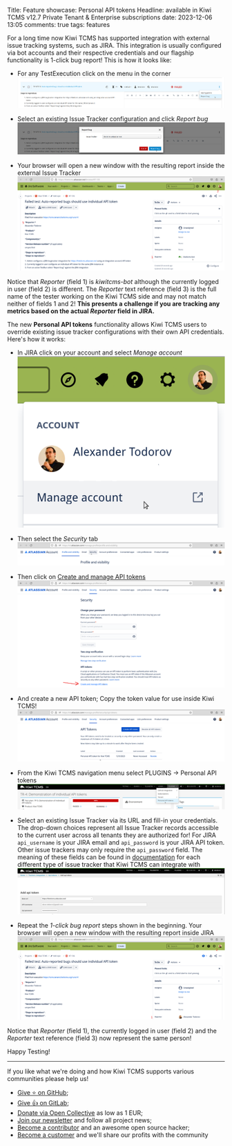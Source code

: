 Title: Feature showcase: Personal API tokens
Headline: available in Kiwi TCMS v12.7 Private Tenant & Enterprise subscriptions
date: 2023-12-06 13:05
comments: true
tags: features

For a long time now Kiwi TCMS has supported integration with external issue tracking systems,
such as JIRA. This integration is usually configured via bot accounts and their respective
credentials and our flagship functionality is 1-click bug report! This is how it looks like:

* For any TestExecution click on the menu in the corner
!["Corner menu for TestExecution"](/images/features/personal-api-tokens/step_001.png "Corner menu for TestExecution")


* Select an existing Issue Tracker configuration and click *Report bug*
!["1-click bug report button"](/images/features/personal-api-tokens/step_002.png "1-click bug report button")


* Your browser will open a new window with the resulting report inside the external Issue Tracker
!["Newly JIRA issue from a bot account"](/images/features/personal-api-tokens/step_003.png "Newly JIRA issue from a bot account")


Notice that *Reporter* (field 1) is *kiwitcms-bot* although the currently logged in user (field 2) is
different. The *Reporter* text reference (field 3) is the full name of the tester working on the Kiwi TCMS side
and may not match neither of fields 1 and 2! **This presents a challenge if you are tracking any metrics
based on the actual *Reporter* field in JIRA.**

The new **Personal API tokens** functionality allows Kiwi TCMS users to override existing
issue tracker configurations with their own API credentials. Here's how it works:



* In JIRA click on your account and select *Manage account*
!["Manage account menu in JIRA"](/images/features/personal-api-tokens/step_004.png "Manage account menu in JIRA")


* Then select the *Security* tab
!["Account page in JIRA"](/images/features/personal-api-tokens/step_005.png "Account page in JIRA")


* Then click on [Create and manage API tokens](https://id.atlassian.com/manage-profile/security/api-tokens)
!["Security tab of Account page in JIRA"](/images/features/personal-api-tokens/step_006.png "Security tab of Account page in JIRA")


* And create a new API token; Copy the token value for use inside Kiwi TCMS!
!["API Tokens page in JIRA"](/images/features/personal-api-tokens/step_007.png "API Tokens page in JIRA")


* From the Kiwi TCMS navigation menu select PLUGINS -> Personal API tokens
!["Navigate to Personal API tokens in Kiwi TCMS"](/images/features/personal-api-tokens/step_008.png "Navigate to Personal API tokens in Kiwi TCMS")


* Select an existing Issue Tracker via its URL and fill-in your credentials. The drop-down choices
  represent all Issue Tracker records accessible to the current user across all tenants they are
  authorized for! For JIRA
  `api_username` is your JIRA email and `api_password` is your JIRA API token.
  Other issue trackers may only require the `api_password` field. The meaning of
  these fields can be found in
  [documentation](https://kiwitcms.readthedocs.io/en/latest/modules/tcms.issuetracker.html#submodules)
  for each different type of issue tracker that Kiwi TCMS can integrate with
!["Create a new API token in Kiwi TCMS"](/images/features/personal-api-tokens/step_009.png "Create a new API token in Kiwi TCMS")


* Repeat the *1-click bug report* steps shown in the beginning.
  Your browser will open a new window with the resulting report inside JIRA
!["New JIRA issue from your personal account"](/images/features/personal-api-tokens/step_010.png "New JIRA issue from your personal account")


Notice that *Reporter* (field 1), the currently logged in user (field 2) and
the *Reporter* text reference (field 3) now represent the same person!


Happy Testing!


---

If you like what we're doing and how Kiwi TCMS supports various communities
please help us!

- [Give ⭐ on GitHub](https://github.com/kiwitcms/Kiwi/stargazers);
- [Give 👍 on GitLab](https://gitlab.com/gitlab-org/gitlab/-/issues/334558);
- [Donate via Open Collective](https://opencollective.com/kiwitcms/donate) as low as 1 EUR;
- [Join our newsletter](https://kiwitcms.us17.list-manage.com/subscribe/post?u=9b57a21155a3b7c655ae8f922&id=c970a37581)
  and follow all project news;
- [Become a contributor](https://kiwitcms.readthedocs.io/en/latest/contribution.html) and an awesome open source hacker;
- [Become a customer](/#subscriptions) and we'll share our profits with the community
